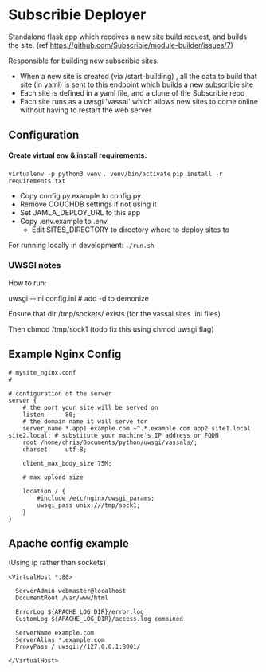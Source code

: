 # Subscribie Deployer 

Standalone flask app which receives a new site build request, and builds 
the site. (ref https://github.com/Subscribie/module-builder/issues/7)

Responsible for building new subscribie sites.

- When a new site is created (via /start-building) , all the
  data to build that site (in yaml) is sent to this endpoint which builds 
  a new subscribie site
- Each site is defined in a yaml file, and a clone of the Subscribie repo
- Each site runs as a uwsgi 'vassal' which allows new sites to come online
  without having to restart the web server

## Configuration

#### Create virtual env & install requirements: 

`virtualenv -p python3 venv`
`. venv/bin/activate`
`pip install -r requirements.txt`

- Copy config.py.example to config.py
- Remove COUCHDB settings if not using it
- Set JAMLA_DEPLOY_URL to this app 
- Copy .env.example to .env
  - Edit SITES_DIRECTORY to directory where to deploy sites to

For running locally in development: `./run.sh`


### UWSGI notes
How to run: 

uwsgi --ini config.ini # add -d to demonize

Ensure that dir /tmp/sockets/ exists (for the vassal sites .ini 
  files)

Then chmod <number> /tmp/sock1 (todo fix this using chmod uwsgi flag)


## Example Nginx Config

```
# mysite_nginx.conf
#

# configuration of the server
server {
    # the port your site will be served on
    listen      80;
    # the domain name it will serve for
    server_name *.app1 example.com ~^.*.example.com app2 site1.local site2.local; # substitute your machine's IP address or FQDN
    root /home/chris/Documents/python/uwsgi/vassals/;
    charset     utf-8;

    client_max_body_size 75M;

    # max upload size

    location / {
        #include /etc/nginx/uwsgi_params;
        uwsgi_pass unix:///tmp/sock1;
    }
}
```
## Apache config example

(Using ip rather than sockets)

```
<VirtualHost *:80>

  ServerAdmin webmaster@localhost
  DocumentRoot /var/www/html

  ErrorLog ${APACHE_LOG_DIR}/error.log
  CustomLog ${APACHE_LOG_DIR}/access.log combined

  ServerName example.com
  ServerAlias *.example.com
  ProxyPass / uwsgi://127.0.0.1:8001/

</VirtualHost>
```
